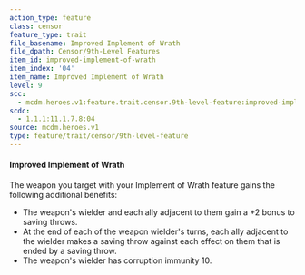 ```yaml
---
action_type: feature
class: censor
feature_type: trait
file_basename: Improved Implement of Wrath
file_dpath: Censor/9th-Level Features
item_id: improved-implement-of-wrath
item_index: '04'
item_name: Improved Implement of Wrath
level: 9
scc:
  - mcdm.heroes.v1:feature.trait.censor.9th-level-feature:improved-implement-of-wrath
scdc:
  - 1.1.1:11.1.7.8:04
source: mcdm.heroes.v1
type: feature/trait/censor/9th-level-feature
---
```


#### Improved Implement of Wrath

The weapon you target with your Implement of Wrath feature gains the following additional benefits:

- The weapon's wielder and each ally adjacent to them gain a +2 bonus to saving throws.
- At the end of each of the weapon wielder's turns, each ally adjacent to the wielder makes a saving throw against each effect on them that is ended by a saving throw.
- The weapon's wielder has corruption immunity 10.
